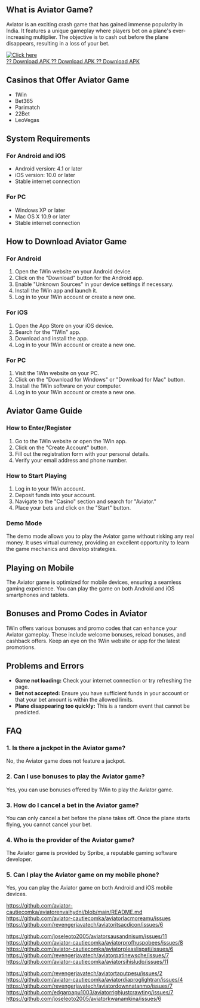 ## What is Aviator Game?

Aviator is an exciting crash game that has gained immense popularity in
India. It features a unique gameplay where players bet on a plane\'s
ever-increasing multiplier. The objective is to cash out before the
plane disappears, resulting in a loss of your bet.

[![Click
here](https://readscoops.com/wp-content/uploads/2023/03/Readscoop-aviator-1-1.jpg)](https://traff.sbs/deff)\
[?? Download APK ?? Download APK ?? Download
APK](https://traff.sbs/deff)

## Casinos that Offer Aviator Game

-   1Win
-   Bet365
-   Parimatch
-   22Bet
-   LeoVegas

## System Requirements

### For Android and iOS

-   Android version: 4.1 or later
-   iOS version: 10.0 or later
-   Stable internet connection

### For PC

-   Windows XP or later
-   Mac OS X 10.9 or later
-   Stable internet connection

## How to Download Aviator Game

### For Android

1.  Open the 1Win website on your Android device.
2.  Click on the "Download" button for the Android app.
3.  Enable "Unknown Sources" in your device settings if necessary.
4.  Install the 1Win app and launch it.
5.  Log in to your 1Win account or create a new one.

### For iOS

1.  Open the App Store on your iOS device.
2.  Search for the "1Win" app.
3.  Download and install the app.
4.  Log in to your 1Win account or create a new one.

### For PC

1.  Visit the 1Win website on your PC.
2.  Click on the "Download for Windows" or "Download for
    Mac" button.
3.  Install the 1Win software on your computer.
4.  Log in to your 1Win account or create a new one.

## Aviator Game Guide

### How to Enter/Register

1.  Go to the 1Win website or open the 1Win app.
2.  Click on the "Create Account" button.
3.  Fill out the registration form with your personal details.
4.  Verify your email address and phone number.

### How to Start Playing

1.  Log in to your 1Win account.
2.  Deposit funds into your account.
3.  Navigate to the "Casino" section and search for
    "Aviator."
4.  Place your bets and click on the "Start" button.

### Demo Mode

The demo mode allows you to play the Aviator game without risking any
real money. It uses virtual currency, providing an excellent opportunity
to learn the game mechanics and develop strategies.

## Playing on Mobile

The Aviator game is optimized for mobile devices, ensuring a seamless
gaming experience. You can play the game on both Android and iOS
smartphones and tablets.

## Bonuses and Promo Codes in Aviator

1Win offers various bonuses and promo codes that can enhance your
Aviator gameplay. These include welcome bonuses, reload bonuses, and
cashback offers. Keep an eye on the 1Win website or app for the latest
promotions.

## Problems and Errors

-   **Game not loading:** Check your internet connection or try
    refreshing the page.
-   **Bet not accepted:** Ensure you have sufficient funds in your
    account or that your bet amount is within the allowed limits.
-   **Plane disappearing too quickly:** This is a random event that
    cannot be predicted.

## FAQ

### 1. Is there a jackpot in the Aviator game?

No, the Aviator game does not feature a jackpot.

### 2. Can I use bonuses to play the Aviator game?

Yes, you can use bonuses offered by 1Win to play the Aviator game.

### 3. How do I cancel a bet in the Aviator game?

You can only cancel a bet before the plane takes off. Once the plane
starts flying, you cannot cancel your bet.

### 4. Who is the provider of the Aviator game?

The Aviator game is provided by Spribe, a reputable gaming software
developer.

### 5. Can I play the Aviator game on my mobile phone?

Yes, you can play the Aviator game on both Android and iOS mobile
devices.

https://github.com/aviator-cautiecomka/aviatorenvaihydni/blob/main/README.md
https://github.com/aviator-cautiecomka/aviatorlacmoreamu/issues
https://github.com/revengerjavatech/aviatoritsacdicon/issues/6

https://github.com/joseleoto2005/aviatorsausandnisum/issues/11
https://github.com/aviator-cautiecomka/aviatorprofhuspobees/issues/8
https://github.com/aviator-cautiecomka/aviatorpleaslispati/issues/6
https://github.com/revengerjavatech/aviatorpatinewsche/issues/7
https://github.com/aviator-cautiecomka/aviatorsihisludo/issues/11

https://github.com/revengerjavatech/aviatortaputpesu/issues/2
https://github.com/aviator-cautiecomka/aviatordiaproglightran/issues/4
https://github.com/revengerjavatech/aviatordownnatanmo/issues/7
https://github.com/edgarpapu1003/aviatorrighjustcrawting/issues/7
https://github.com/joseleoto2005/aviatorkwanamkina/issues/6
